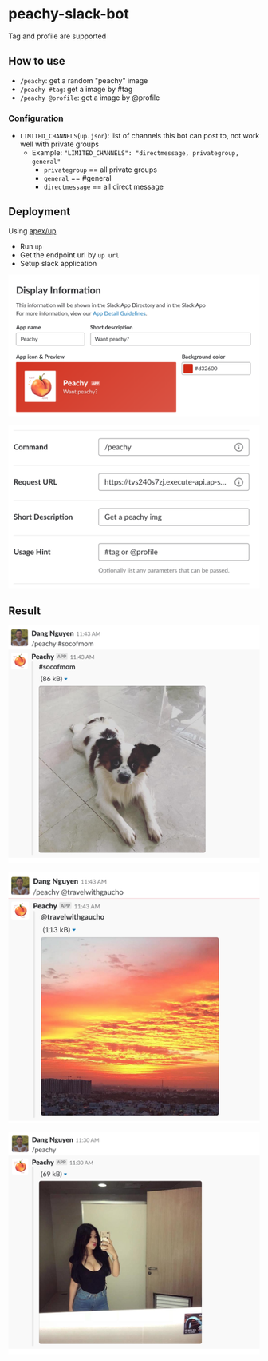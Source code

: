 # peachy-slack-bot

Tag and profile are supported

## How to use
* `/peachy`: get a random "peachy" image
* `/peachy #tag`: get a image by #tag
* `/peachy @profile`: get a image by @profile

### Configuration
* `LIMITED_CHANNELS`(`up.json`): list of channels this bot can post to, not work well with private groups
    - Example:  `"LIMITED_CHANNELS": "directmessage, privategroup, general"`
        - `privategroup` == all private groups
        - `general` == #general
        - `directmessage` == all direct message

## Deployment

Using [apex/up](https://github.com/apex/up)
* Run `up`
* Get the endpoint url by `up url`
* Setup slack application

![peachy](data/peachy.png)

![command](data/command.png)

## Result

![soc](data/soc.png)

![thuong](data/thuong.png)

![result](data/result.png)
